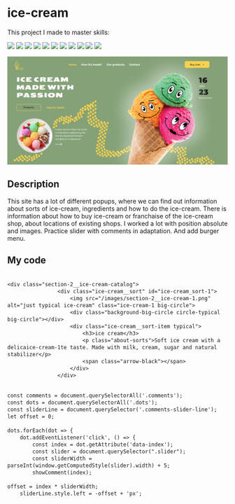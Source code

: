 # ice-cream

This project I made to master skills:

![](https://img.shields.io/badge/-HTML-7FFF00)
![](https://img.shields.io/badge/-CSS-FFFF00)
![](https://img.shields.io/badge/-SVG-FF00FF)
![](https://img.shields.io/badge/-popups-FFA500)
![](https://img.shields.io/badge/-positions-FB6D3A)
![](https://img.shields.io/badge/-slider-FFFF00)
![](https://img.shields.io/badge/-background%20layers-FB6D3A)
![](https://img.shields.io/badge/-java%20Script-FF00FF)
![](https://img.shields.io/badge/-media%20queries-DC143C)
![](https://img.shields.io/badge/-maps%20and%20videos%20in%20HTML-FB6D3A)
![](https://img.shields.io/badge/-Flexbox-FFFF00)


![screenshot](/Screenshot_ice-cream.jpg)

## Description

This site has a lot of different popups, where we can find out information about sorts of ice-cream, ingredients and how to do the ice-cream. There is information about how to buy ice-cream or franchaise of the ice-cream shop, about locations of existing shops. I worked a lot with position absolute and images. Practice slider with comments in adaptation. And add burger menu. 

## My code

```

<div class="section-2__ice-cream-catalog">
                <div class="ice-cream__sort" id="ice-cream_sort-1">
                    <img src="/images/section-2__ice-cream-1.png" alt="just typical ice-cream" class="ice-cream-1 big-circle">
                    <div class="background-big-circle circle-typical big-circle"></div>
                    <div class="ice-cream__sort-item typical">
                        <h3>ice cream</h3>
                        <p class="about-sorts">Soft ice cream with a delicaice-cream-1te taste. Made with milk, cream, sugar and natural stabilizer</p>
                        <span class="arrow-black"></span>
                    </div>
                </div>

```

```

const comments = document.querySelectorAll('.comments');
const dots = document.querySelectorAll('.dots');
const sliderLine = document.querySelector('.comments-slider-line');
let offset = 0;

dots.forEach(dot => {
    dot.addEventListener('click', () => {
        const index = dot.getAttribute('data-index');
        const slider = document.querySelector(".slider");
        const sliderWidth = parseInt(window.getComputedStyle(slider).width) + 5;
        showComment(index);
    
offset = index * sliderWidth;
    sliderLine.style.left = -offset + 'px';

```
